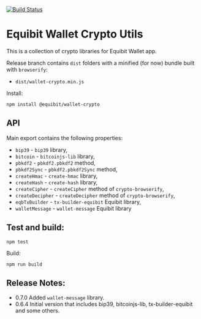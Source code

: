 [![Build Status](https://travis-ci.org/Equibit/wallet-crypto.png?branch=master)](https://travis-ci.org/Equibit/wallet-crypto)

# Equibit Wallet Crypto Utils

This is a collection of crypto libraries for Equibit Wallet app.

Release branch contains `dist` folders with a minified (for now) bundle built with `browserify`:
- `dist/wallet-crypto.min.js`

Install:
```
npm install @equibit/wallet-crypto
```

## API

Main export contains the following properties:

- `bip39` - `bip39` library,
- `bitcoin` - `bitcoinjs-lib` library,
- `pbkdf2` - `pbkdf2.pbkdf2` method,
- `pbkdf2Sync` - `pbkdf2.pbkdf2Sync` method,
- `createHmac` - `create-hmac` library,
- `createHash` - `create-hash` library,
- `createCipher` - `createCipher` method of `crypto-browserify`,
- `createDecipher` - `createDecipher` method of `crypto-browserify`,
- `eqbTxBuilder` - `tx-builder-equibit` Equibit library,
- `walletMessage` - `wallet-message` Equibit library

## Test and build:
```
npm test
```

Build:
```
npm run build
```

## Release Notes:

- 0.7.0 Added `wallet-message` library.
- 0.6.4 Initial version that includes bip39, bitcoinjs-lib, tx-builder-equibit and some others.
